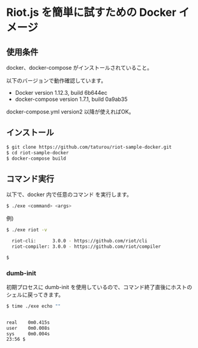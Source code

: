 # Riot.js を簡単に試すための Docker イメージ

## 使用条件

docker、docker-compose がインストールされていること。

以下のバージョンで動作確認しています。

* Docker version 1.12.3, build 6b644ec
* docker-compose version 1.7.1, build 0a9ab35

docker-compose.yml version2 以降が使えればOK。

## インストール

```bash
$ git clone https://github.com/taturou/riot-sample-docker.git
$ cd riot-sample-docker
$ docker-compose build
```

## コマンド実行

以下で、docker 内で任意のコマンド <command> を実行します。

```bash
$ ./exe <command> <args>
```

例)

```bash
$ ./exe riot -v

  riot-cli:      3.0.0 - https://github.com/riot/cli
  riot-compiler: 3.0.0 - https://github.com/riot/compiler

$
```

### dumb-init

初期プロセスに dumb-init を使用しているので、コマンド終了直後にホストのシェルに戻ってきます。

```bash
$ time ./exe echo ""


real    0m0.415s
user    0m0.008s
sys     0m0.004s
23:56 $
```
